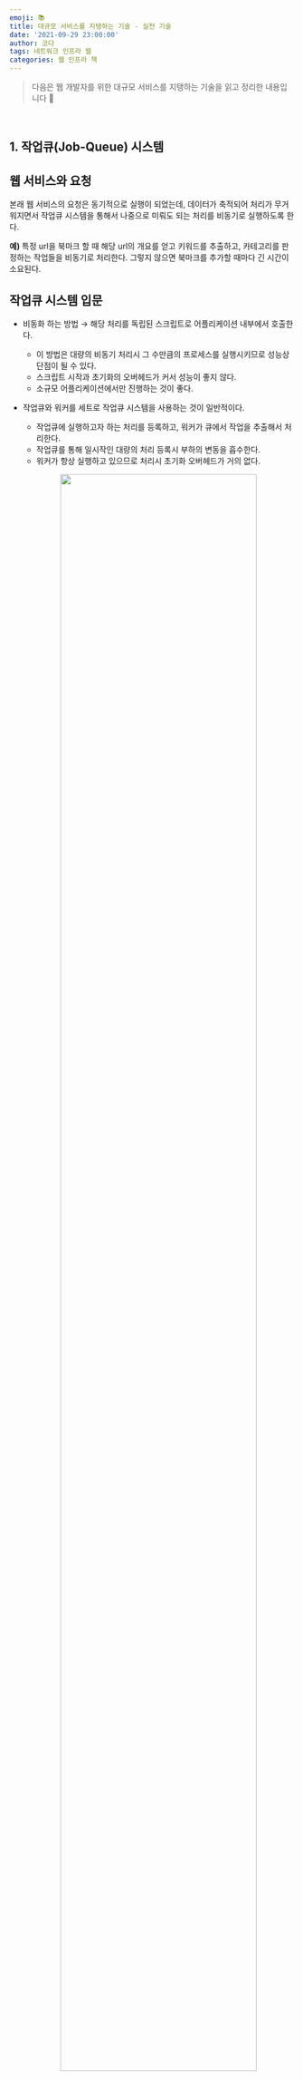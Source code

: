 ```yaml
---
emoji: 📚
title: 대규모 서비스를 지탱하는 기술 - 실전 기술 
date: '2021-09-29 23:00:00'
author: 코다
tags: 네트워크 인프라 웹 
categories: 웹 인프라 책
---
```


> 다음은 웹 개발자를 위한 대규모 서비스를 지탱하는 기술을 읽고 정리한 내용입니다 🙌

<br>

## 1. 작업큐(Job-Queue) 시스템

## 웹 서비스와 요청

본래 웹 서비스의 요청은 동기적으로 실행이 되었는데, 데이터가 축적되어 처리가 무거워지면서 작업큐 시스템을 통해서 나중으로 미뤄도 되는 처리를 비동기로 실행하도록 한다. 

**예)** 특정 url을 북마크 할 때 해당 url의 개요를 얻고 키워드를 추출하고, 카테고리를 판정하는 작업들을 비동기로 처리한다. 그렇지 않으면 북마크를 추가할 때마다 긴 시간이 소요된다. 

## 작업큐 시스템 입문

- 비동화 하는 방법 → 해당 처리를 독립된 스크립트로 어플리케이션 내부에서 호출한다.
    - 이 방법은 대량의 비동기 처리시 그 수만큼의 프로세스를 실행시키므로 성능상 단점이 될 수 있다.
    - 스크립트 시작과 초기화의 오버헤드가 커서 성능이 좋지 않다.
    - 소규모 어플리케이션에서만 진행하는 것이 좋다.
- 작업큐와 워커를 세트로 작업큐 시스템을 사용하는 것이 일반적이다.
    - 작업큐에 실행하고자 하는 처리를 등록하고, 워커가 큐에서 작업을 추출해서 처리한다.
    - 작업큐를 통해 일시작인 대량의 처리 등록시 부하의 변동을 흡수한다.
    - 워커가 항상 실행하고 있으므로 처리시 초기화 오버헤드가 거의 없다.
    
    <p align="center"><img width="85%" src="https://user-images.githubusercontent.com/63405904/136998712-f7065322-bc05-4c98-a135-c8e360e0f89e.png"><br>이미지 출처: 대용량 서비스를 지탱하는 기술</p>
    

<br>

## 2. 스토리지 선택 - RDBMS 와 key-value 스토어

## 증가하는 데이터를 어떻게 저장할까 ?

### 웹 어플리케이션과 스토리지

- **스토리지란?**
    - 데이터를 영속적 혹은 일시적으로 저장하기 위한 기능
- 원본 데이터는 서비스의 근본적인 신뢰성과 관계되어서 매우 중요하다.
- 캐시 데이터는 신뢰성보다는 성능을 높이고 비용을 줄일 때 사용된다.
- 스토리지를 처음부터 잘 선택하는 것이 중요하다. 중간에 변경을 하려는 것은 굉장히 어렵다.

### 스토리지 선택의 전제조건

- 평균크기
- 최대크기
- 신규추가빈도
- 갱신빈도
- 삭제빈도
- 참조빈도

### 스토리지의 종류

- 현재는 크기 4가지 이다.
    - RDBMS
        - SQL 언어로 데이터 조작을 수행하는 시스템
        - 대표적으로 MySQL이 있다.
        - MySQL에서는 SQL을 해석하여 실행하는 블록(서버, 옵티마이저, 캐시버퍼)과 실제 데이터를 보관하는 기능블록(InnoDB와 같은 스토리지 엔진)이 분리되어 있다.
        - 트랜잭션이 필요하고 갱신빈도가 높다면 InnoDB 엔진을 선택하고 추가작업이나 count 등만을 사용하면 MyISAM을 사용하는 등 특징에 맞게 선택해서 사용한다.
            - 그렇지만 하나의 서버에서 두가지 엔진을 사용하는 것은 효율적인 CPU, 메모리 사용이 어렵다.
    - 분산 key-value 스토어 (ex. memcached 등등)
        - 정말 심플한 스토리지 이다.
        - RDBMS에 비해 기능을 부족하지만 성능이 10~100배이다.
        - 분산알고리즘을 사용하기도 하는데 key의 해시값을 서버대수로 나누어서 분산저장하는 방법이나 더 복잡한 방법으로 분산한다.
        - 캐시데이터를 분산 key-value 스토리지에 저장할 수 있다.
    - 분산 파일 시스템
        - 보통 어느 크기 상의 데이터를 저장하는데 적합하다.
    - 그 밖의 스토리지

<br>

## 3. 캐시 시스템

## 웹 어플리케이션의 부하와 프록시/캐시 시스템

- 용량이 부족할 때 HTTP 레벨의 캐싱을 포워드 프록시와 리버스 프록시로 진행할 수 있다.
- 프록시에서 요청에 대한 응답을 캐싱하여 같은 요청이 전달됐을 때 캐싱해둔 응답을 반환할 수 있다.
  
   
```toc
```